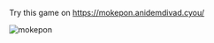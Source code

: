 Try this game on https://mokepon.anidemdivad.cyou/

![mokepon](https://user-images.githubusercontent.com/87206494/210186500-326bb96d-ee80-49f1-9714-48f678a814e7.gif)


